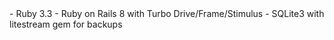 <tech-stack>
- Ruby 3.3
- Ruby on Rails 8 with Turbo Drive/Frame/Stimulus
- SQLite3 with litestream gem for backups
<tech-stack>
